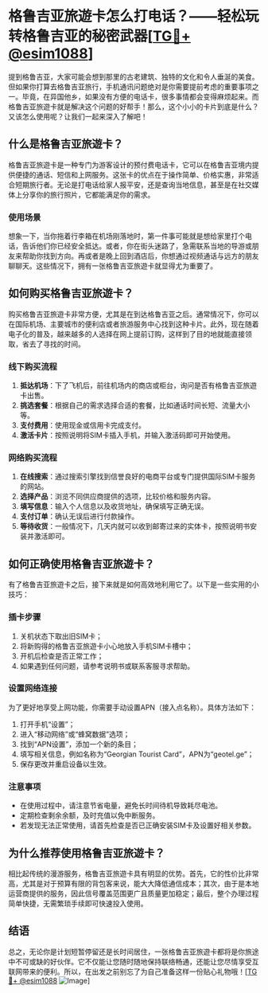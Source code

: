 # 格鲁吉亚旅遊卡怎么打电话？——轻松玩转格鲁吉亚的秘密武器[[TG💪+ @esim1088](https://t.me/s/esim1088)]

提到格鲁吉亚，大家可能会想到那里的古老建筑、独特的文化和令人垂涎的美食。但如果你打算去格鲁吉亚旅行，手机通讯问题绝对是你需要提前考虑的重要事项之一。毕竟，在异国他乡，如果没有方便的电话卡，很多事情都会变得麻烦起来。而格鲁吉亚旅遊卡就是解决这个问题的好帮手！那么，这个小小的卡片到底是什么？又该怎么使用呢？让我们一起来深入了解吧！

## 什么是格鲁吉亚旅遊卡？

格鲁吉亚旅遊卡是一种专门为游客设计的预付费电话卡，它可以在格鲁吉亚境内提供便捷的通话、短信和上网服务。这张卡的优点在于操作简单、价格实惠，非常适合短期旅行者。无论是打电话给家人报平安，还是查询当地信息，甚至是在社交媒体上分享你的旅行照片，它都能满足你的需求。

### 使用场景

想象一下，当你拖着行李箱在机场刚落地时，第一件事可能就是想给家里打个电话，告诉他们你已经安全抵达。或者，你在街头迷路了，急需联系当地的导游或朋友来帮助你找到方向。再或者是晚上回到酒店后，你想通过视频通话与远方的朋友聊聊天。这些情况下，拥有一张格鲁吉亚旅遊卡就显得尤为重要了。

## 如何购买格鲁吉亚旅遊卡？

购买格鲁吉亚旅遊卡非常方便，尤其是在到达格鲁吉亚之后。通常情况下，你可以在国际机场、主要城市的便利店或者旅游服务中心找到这种卡片。此外，现在随着电子化的普及，越来越多的人选择在网上提前订购，这样到了目的地就能直接领取，省去了寻找的时间。

### 线下购买流程

1. **抵达机场**：下了飞机后，前往机场内的商店或柜台，询问是否有格鲁吉亚旅遊卡出售。
2. **挑选套餐**：根据自己的需求选择合适的套餐，比如通话时间长短、流量大小等。
3. **支付费用**：使用现金或信用卡完成支付。
4. **激活卡片**：按照说明将SIM卡插入手机，并输入激活码即可开始使用。

### 网络购买流程

1. **在线搜索**：通过搜索引擎找到信誉良好的电商平台或专门提供国际SIM卡服务的网站。
2. **选择产品**：浏览不同供应商提供的选项，比较价格和服务内容。
3. **填写信息**：输入个人信息以及收货地址，确保填写正确无误。
4. **支付订单**：确认无误后进行付款操作。
5. **等待收货**：一般情况下，几天内就可以收到邮寄过来的实体卡，按照说明书安装并激活即可。

## 如何正确使用格鲁吉亚旅遊卡？

有了格鲁吉亚旅遊卡之后，接下来就是如何高效地利用它了。以下是一些实用的小技巧：

### 插卡步骤

1. 关机状态下取出旧SIM卡；
2. 将新购得的格鲁吉亚旅遊卡小心地放入手机SIM卡槽中；
3. 开机后检查是否正常工作；
4. 如果遇到任何问题，请参考说明书或联系客服寻求帮助。

### 设置网络连接

为了更好地享受上网功能，你需要手动设置APN（接入点名称）。具体方法如下：
1. 打开手机“设置”；
2. 进入“移动网络”或“蜂窝数据”选项；
3. 找到“APN设置”，添加一个新的条目；
4. 填写相关信息，例如名称为“Georgian Tourist Card”，APN为“geotel.ge”；
5. 保存更改并重启设备以生效。

### 注意事项

- 在使用过程中，请注意节省电量，避免长时间待机导致耗尽电池。
- 定期检查剩余余额，及时充值以免中断服务。
- 若发现无法正常使用，请首先检查是否已正确安装SIM卡及设置好相关参数。

## 为什么推荐使用格鲁吉亚旅遊卡？

相比起传统的漫游服务，格鲁吉亚旅遊卡具有明显的优势。首先，它的性价比非常高，尤其是对于预算有限的背包客来说，能大大降低通信成本；其次，由于是本地运营商提供的服务，因此信号覆盖范围更广且质量更加稳定；最后，整个办理过程简单快捷，无需繁琐手续即可快速投入使用。

## 结语

总之，无论你是计划短暂停留还是长时间居住，一张格鲁吉亚旅遊卡都将是你旅途中不可或缺的好伙伴。它不仅能让您随时随地保持联络畅通，还能让您尽情享受互联网带来的便利。所以，在出发之前别忘了为自己准备这样一份贴心礼物哦！[[TG💪+ @esim1088](https://t.me/s/esim1088) ![Image](https://i.postimg.cc/4NQfJmqS/Snipaste-2025-05-13-00-14-12.png)]